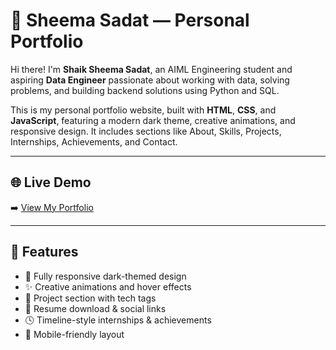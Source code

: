 # 💼 Sheema Sadat — Personal Portfolio

Hi there! I'm **Shaik Sheema Sadat**, an AIML Engineering student and aspiring **Data Engineer** passionate about working with data, solving problems, and building backend solutions using Python and SQL.

This is my personal portfolio website, built with **HTML**, **CSS**, and **JavaScript**, featuring a modern dark theme, creative animations, and responsive design. It includes sections like About, Skills, Projects, Internships, Achievements, and Contact.

---

## 🌐 Live Demo

➡️ [View My Portfolio](https://sheema6144.github.io/my-portfolio/)

---

## 🚀 Features

- 🎨 Fully responsive dark-themed design
- ✨ Creative animations and hover effects
- 🧩 Project section with tech tags
- 📜 Resume download & social links
- 🕓 Timeline-style internships & achievements
- 📱 Mobile-friendly layout

